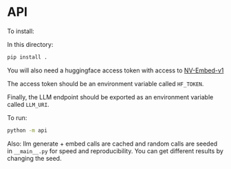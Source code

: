# API

To install:

In this directory:

```bash
pip install .
```

You will also need a huggingface access token with access to [NV-Embed-v1](https://huggingface.co/nvidia/NV-Embed-v1)

The access token should be an environment variable called `HF_TOKEN`.

Finally, the LLM endpoint should be exported as an environment variable called `LLM_URI`.

To run:

```bash
python -m api
```

Also: llm generate + embed calls are cached and random calls are seeded in `__main__.py` for speed and reproducibility.
You can get different results by changing the seed.
